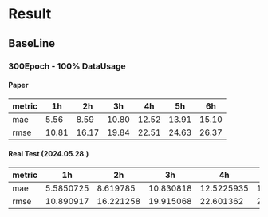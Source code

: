 # Result

## BaseLine

### 300Epoch - 100% DataUsage

#### Paper
|metric|1h|2h|3h|4h|5h|6h|
|----|--|--|--|--|--|--|
|mae|5.56|8.59|10.80|12.52|13.91|15.10|
|rmse|10.81|16.17|19.84|22.51|24.63|26.37|

#### Real Test (2024.05.28.)
|metric|1h|2h|3h|4h|5h|6h|
|----|--|--|--|--|--|--|
|mae|5.5850725|8.619785|10.830818|12.5225935|13.881813|15.047448|
|rmse|10.890917|16.221258|19.915068|22.601362|24.70257|26.387453|
